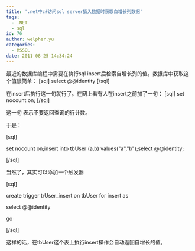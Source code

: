 ```yaml
---
title: '.net中c#访问sql server插入数据时获取自增长列数据'
tags:
  - .NET
  - sql
id: 76
author: welpher.yu
categories:
  - MSSQL
date: 2011-08-25 14:34:24
---
```


最近的数据库编程中需要在执行sql insert后检索自增长列的值。数据库中获取这个值很简单：
[sql]
select @@identity
[/sql]

在insert后执行这一句就行了。在网上看有人在insert之前加了一句：
[sql]
set nocount on;
[/sql]

这一句 表示不要返回查询的行计数。

于是：

[sql]

set nocount on;insert into tbUser (a,b) values("a","b");select @@identity;

[/sql]

当然了，其实可以添加一个触发器

[sql]

create trigger trUser_insert on tbUser for insert as

select @@identity

go

[/sql]

这样的话，在tbUser这个表上执行insert操作会自动返回自增长的值。